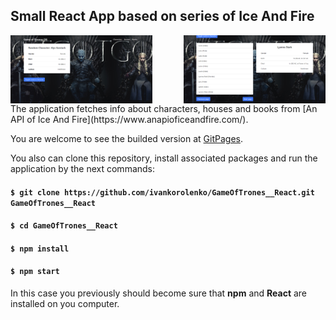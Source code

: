 ## Small React App based on series of Ice And Fire
<div style="display: flex; justify-content: space-between">
<img src="./screenshots/screenshot-1.png" style="max-width: 45%">
<img src="./screenshots/screenshot-2.png" style="max-width: 45%">
</div>
The application fetches info about characters, houses and books from [An API of Ice And Fire](https://www.anapioficeandfire.com/).

You are welcome to see the builded version at [GitPages](https://ivankorolenko.github.io/GameOfTrones__React/).

You also can clone this repository, install associated packages and run the application by the next commands:

#### `$ git clone https://github.com/ivankorolenko/GameOfTrones__React.git GameOfTrones__React`
#### `$ cd GameOfTrones__React`
#### `$ npm install`
#### `$ npm start`

In this case you previously should become sure that <b>npm</b> and <b>React</b> are installed on you computer.